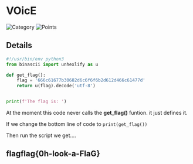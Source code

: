 # VOicE
![Category](http://img.shields.io/badge/Category-Steganography-orange?style=for-the-badge) ![Points](http://img.shields.io/badge/Points-50-brightgreen?style=for-the-badge)

## Details

```python
#!/usr/bin/env python3
from binascii import unhexlify as u

def get_flag():
    flag = '666c61677b30682d6c6f6f6b2d612d466c61477d'
    return u(flag).decode('utf-8')


print(f'The flag is: ')
```

At the moment this code never calls the **get_flag()** funtion. it just defines it.

If we change the bottom line of code to `print(get_flag())`

Then run the script we get....

## flagflag{0h-look-a-FlaG}
